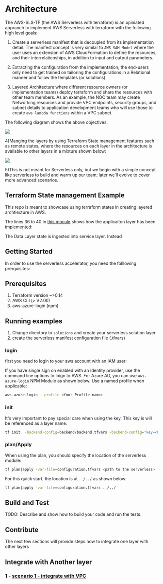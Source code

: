 # Architecture

The AWS-SLS-TF (the AWS Serverless with terraform) is an opiniated appraoch to implement AWS Serverless with terraform with the following high level goals:

1. Create a serverless manifest that is decoupled from its implementation detail. The manifest concept is very similar to `AWS SAM Model` where the user uses an extension of AWS CloudFormation to define the resources, and their interrelationships, in addition to input and output parameters.

2. Extracting the configuration from the implementation; the end-users only need to get trained on tailoring the configurations in a Relational manner and follow the templates (or solutions)

3. Layered Architecture where different resource owners (or implementation teams) deploy terraform and share the resources with other team members. As an example, the NOC team may create Networking resources and provide VPC endpoints, security groups, and subnet details to application development teams who will use those to create `aws lambda functions` within a VPC subnet.

The following diagram shows the above objectives:

<SPAN> </SPAN><IMG  src="https://documents.lucid.app/documents/ec4de390-a74f-45ae-9638-fd18cdb98cbf/pages/YG8x~rJwm_PR?a=4262&amp;x=1180&amp;y=153&amp;w=2942&amp;h=1477&amp;store=1&amp;accept=image%2F*&amp;auth=LCA%20c9d651fcda6bfc490b7d62a5dde04a69321d22c8-ts%3D1630560969"  />

4)Manging the layers by using Terraform State management features such as remote states, where the resources on each layer in the architecture is available to other layers in a mixture shown below:

<SPAN> </SPAN><IMG  src="https://documents.lucid.app/documents/ec4de390-a74f-45ae-9638-fd18cdb98cbf/pages/H1txgW5Ht9b2?a=4262&amp;x=-131&amp;y=83&amp;w=2882&amp;h=814&amp;store=1&amp;accept=image%2F*&amp;auth=LCA%20492dd28ba8a2f8016e1ab285548b04f2154b2e41-ts%3D1630560969" />

5)This is not meant for Serverless only, but we begin with a simple concept like serverless to build and warm up our team; later we'll evolve to cover more advanced scenarios.

## Terraform State management Example

This repo is meant to showcase using terraform states in creating layered archtiecture in AWS.

The lines 36 to 40 in [this mocule](modules/services/hello-world-app/main.tf) shows how the applicaiton layer has been implemented:

The Data Layer state is ingested into service layer. Instead

## Getting Started

In order to use the serverless accelerator, you need the folllowing prerquisites:

## Prerequisites

1. Terraform version ~>0.14
1. AWS CLI (> V2.00)
1. aws-azure-login (npm)

## Running examples

1. Change directory to `solutions` and create your serverless solution layer
1. create the serverless manifest configuration file (.tfvars)

### login

first you need to login to your aws account with an IAM user:

If you have single sign on enabled with an Identity provider, use the command line options to loign to AWS. For Azure AD, you can use `aws-azure-login` NPM Module as shown below. Use a named profile when applicable:

```bash
aws-azure-login --profile <Your Profile name>
```

### init

It's very important to pay special care when using the key. This key is will be referenced as a layer name.

```bash
tf init  -backend-config=backend/backend.tfvars -backend-config="key=<keyname>/terraform.tfstate"
```

### plan/Apply

When using the plan, you should specify the location of the serverless module:

```bash
tf plan|apply -var-file=configuration.tfvars <path to the serverless>
```

For this quick start, the location is at `../../` as shown below:

```bash
tf plan|apply -var-file=configuration.tfvars ../../
```

## Build and Test

TODO: Describe and show how to build your code and run the tests.

## Contribute

The next few sections will provide steps how to integrate one layer with other layers

## Integrate with Another layer

### 1 - [scenario 1 - integrate with VPC](docs/integrate-lambda-with-vpc.md)
